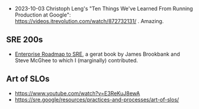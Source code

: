


* 2023-10-03 Christoph Leng's "Ten Things We've Learned From Running Production at Google": https://videos.itrevolution.com/watch/872732131/ . Amazing.

## SRE 200s

* [Enterprise Roadmap to SRE](https://www.oreilly.com/library/view/enterprise-roadmap-to/9781098117740/), a gerat book by James Brookbank and Steve McGhee to which I (marginally) contributed.


## Art of SLOs

* https://www.youtube.com/watch?v=E3ReKuJ8ewA
* https://sre.google/resources/practices-and-processes/art-of-slos/